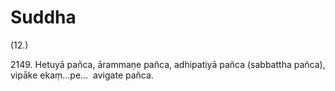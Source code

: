 # Suddha

(12.)

2149\. Hetuyā pañca, ārammaṇe pañca, adhipatiyā pañca (sabbattha pañca), vipāke ekaṃ…pe…  avigate pañca.
